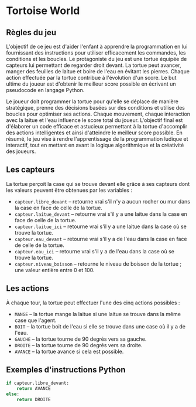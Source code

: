 # Tortoise World

## Règles du jeu

L'objectif de ce jeu est d'aider l'enfant à apprendre la programmation en lui
fournissant des instructions pour utiliser efficacement les commandes, les conditions et les boucles.
Le protagoniste du jeu est une tortue équipée de capteurs lui permettant de regarder droit devant.
La tortue peut avancer, manger des feuilles de laitue et boire de l'eau en évitant les pierres.
Chaque action effectuée par la tortue contribue à l'évolution d'un score.
Le but ultime du joueur est d'obtenir le meilleur score possible en écrivant un pseudocode
en langage Python.

Le joueur doit programmer la tortue pour qu'elle se déplace de manière stratégique, prenne des décisions
basées sur des conditions et utilise des boucles pour optimiser ses actions.
Chaque mouvement, chaque interaction avec la laitue et l'eau influence le score total du joueur.
L'objectif final est d'élaborer un code efficace et astucieux permettant à la tortue d'accomplir
des actions intelligentes et ainsi d'atteindre le meilleur score possible.
En résumé, le jeu vise à rendre l'apprentissage de la programmation ludique et interactif, tout en mettant
en avant la logique algorithmique et la créativité des joueurs.

## Les capteurs

La tortue perçoit la case qui se trouve devant elle grâce à ses capteurs
dont les valeurs peuvent être obtenues par les variables :
- `capteur.libre_devant` – retourne vrai s'il n'y a aucun rocher ou mur dans la case en face de celle de la tortue.
- `capteur.laitue_devant` – retourne vrai s'il y a une laitue dans la case en face de celle de la tortue.
- `capteur.laitue_ici` – retourne vrai s'il y a une laitue dans la case où se trouve la tortue.
- `capteur.eau_devant` – retourne vrai s'il y a de l'eau dans la case en face de celle de la tortue.
- `capteur.eau_ici` – retourne vrai s'il y a de l'eau dans la case où se trouve la tortue.
- `capteur.niveau_boisson` – retourne le niveau de boisson de la tortue ; une valeur entière entre 0 et 100.

## Les actions

À chaque tour, la tortue peut effectuer l'une des cinq actions possibles :
- `MANGE` – la tortue mange la laitue si une laitue se trouve dans la même case que l'agent.
- `BOIT` – la tortue boit de l'eau si elle se trouve dans une case où il y a de l'eau.
- `GAUCHE` – la tortue tourne de 90 degrés vers sa gauche.
- `DROITE` – la tortue tourne de 90 degrés vers sa droite.
- `AVANCE` – la tortue avance si cela est possible.

## Exemples d'instructions Python

```python
if capteur.libre_devant:
    return AVANCE
else:
    return DROITE

